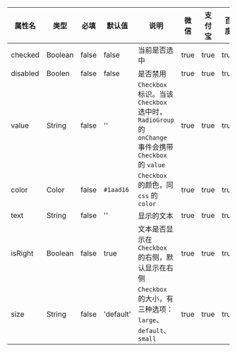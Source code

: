 | 属性名 | 类型 | 必填 | 默认值 | 说明 | 微信 | 支付宝 | 百度 | 快应用 |
| --- | --- | --- | --- | --- | --- | --- | --- | --- |
| checked | Boolean | false | false | 当前是否选中 | true | true | true |  |
| disabled | Boolen | false | false | 是否禁用 | true | true | true |  |
| value | String | false | '' | `Checkbox` 标识。当该 `Checkbox` 选中时，`RadioGroup` 的 `onChange` 事件会携带 `Checkbox` 的 `value` | true | true | true |  |
| color | Color | false | `#1aad16` | `Checkbox` 的颜色，同 `css` 的 `color` | true | true | true |  |
| text | String | false | '' | 显示的文本 | true | true | true |  |
| isRight | Boolean | false | true | 文本是否显示在 `Checkbox` 的右侧，默认显示在右侧 | true | true | true |  |
| size | String | false | 'default' | `Checkbox` 的大小，有三种选项：`large`、`default`、`small` | true | true | true |  |
